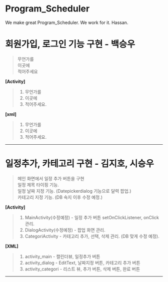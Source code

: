 # Program_Scheduler
We make great Program_Scheduler. We work for it. Hassan.
  
# 회원가입, 로그인 기능 구현 - 백승우
  
>무언가를  
>이곳에  
>적어주세요
  
  
**[Activity]**  
> 1. 무언가를  
> 2. 이곳에
> 3. 적어주세요.
  
**[xml]**  
> 1. 무언가를  
> 2. 이곳에
> 3. 적어주세요.  
  
<hr/>
  
# 일정추가, 카테고리 구현 - 김지호, 시승우  
>메인 화면에서 일정 추가 버튼을 구현  
>일정 제목 타이핑 기능.  
>일정 날짜 지정 기능. (Datepickerdialog 기능으로 달력 팝업.)  
>카테고리 지정 기능. (DB 숙지 이후 수정 예정.)  
     
**[Activity]**  
> 1. MainActivity(수정예정) - 일정 추가 버튼 setOnClickListener, onClick 관리.  
> 2. DialogActivity(수정예정) - 팝업 화면 관리.  
> 3. CategoriActivity - 카테고리 추가, 선택, 삭제 관리. (DB 맞게 수정 예정).  
  
**[XML]**  
> 1. activity_main -  캘린더뷰, 일정추가 버튼  
> 2. activity_dialog - EditText, 날짜지정 버튼, 카테고리 추가 버튼  
> 3. activity_categori - 리스트 뷰, 추가 버튼, 삭제 버튼, 완료 버튼  
  
<hr/>
